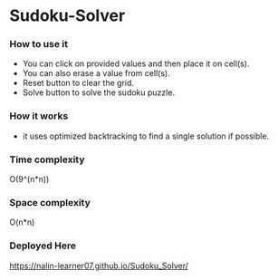 # Sudoku-Solver 

### How to use it
* You can click on provided values and then place it on cell(s).
* You can also erase a value from cell(s).
* Reset button to clear the grid.
* Solve button to solve the sudoku puzzle.

### How it works
* it uses optimized backtracking to find a single solution if possible.

### Time complexity
O(9^(n*n))

### Space complexity
O(n*n)

### Deployed Here
https://nalin-learner07.github.io/Sudoku_Solver/
